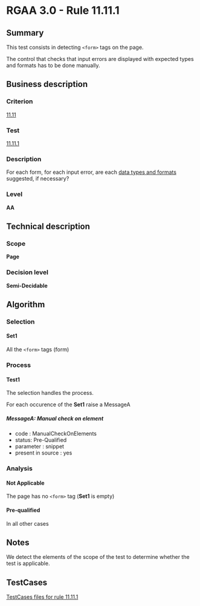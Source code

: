 # RGAA 3.0 -  Rule 11.11.1

## Summary

This test consists in detecting `<form>` tags on the page.

The control that checks that input errors are displayed with expected types and formats has to be done manually.

## Business description

### Criterion

[11.11](http://disic.github.io/rgaa_referentiel_en/RGAA3.0_Criteria_English_version_v1.html#crit-11-11)

### Test

[11.11.1](http://disic.github.io/rgaa_referentiel_en/RGAA3.0_Criteria_English_version_v1.html#test-11-11-1)

### Description
For each form, for
    each input error, are each <a href="http://disic.github.io/rgaa_referentiel_en/RGAA3.0_Glossary_English_version_v1.html#mTypeDonnes">data
  types and formats</a> suggested, if necessary? 


### Level

**AA**

## Technical description

### Scope

**Page**

### Decision level

**Semi-Decidable**

## Algorithm

### Selection

#### Set1

All the `<form>` tags (form)

### Process

#### Test1

The selection handles the process.

For each occurence of the **Set1** raise a MessageA

##### MessageA: Manual check on element

-   code : ManualCheckOnElements
-   status: Pre-Qualified
-   parameter : snippet
-   present in source : yes

### Analysis

#### Not Applicable

The page has no `<form>` tag (**Set1** is empty)

#### Pre-qualified

In all other cases

## Notes

We detect the elements of the scope of the test to determine whether the
test is applicable.



##  TestCases 

[TestCases files for rule 11.11.1](https://github.com/Asqatasun/Asqatasun/tree/master/rules/rules-rgaa3.0/src/test/resources/testcases/rgaa30/Rgaa30Rule111101/) 


